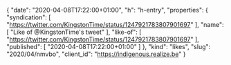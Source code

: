 {
  "date": "2020-04-08T17:22:00+01:00",
  "h": "h-entry",
  "properties": {
    "syndication": [
      "https://twitter.com/KingstonTime/status/1247921783807901697"
    ],
    "name": [
      "Like of @KingstonTime's tweet"
    ],
    "like-of": [
      "https://twitter.com/KingstonTime/status/1247921783807901697"
    ],
    "published": [
      "2020-04-08T17:22:00+01:00"
    ]
  },
  "kind": "likes",
  "slug": "2020/04/nmvbo",
  "client_id": "https://indigenous.realize.be"
}
